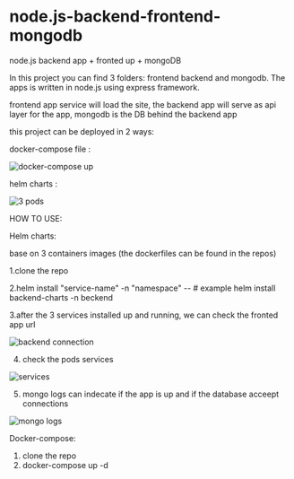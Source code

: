 # node.js-backend-frontend-mongodb
node.js backend app + fronted up + mongoDB


In this project you can find 3 folders: frontend backend and mongodb.
The apps is written in node.js using express framework.

frontend app service will load the site,
the backend app will serve as api layer for the app,
mongodb is the DB behind the backend app


this project can be deployed in 2 ways:

docker-compose file :


![docker-compose up](https://user-images.githubusercontent.com/22144148/114088136-6115ed80-98bd-11eb-85aa-f2c2c2d37942.jpg)

helm charts :


![3 pods](https://user-images.githubusercontent.com/22144148/114088189-712dcd00-98bd-11eb-84d9-0452f2a775b2.jpg)

HOW TO USE:

Helm charts:

base on 3 containers images (the dockerfiles can be found in the repos)

1.clone the repo


2.helm install "service-name" -n "namespace"  -- # example helm install backend-charts -n beckend


3.after the 3 services installed up and running, we can check the fronted app url 


![backend connection](https://user-images.githubusercontent.com/22144148/114088874-2b253900-98be-11eb-894e-df0cfde2b0e7.jpg)
  
 
 
 4. check the pods services
 
 
 ![services](https://user-images.githubusercontent.com/22144148/114088969-46904400-98be-11eb-8600-e27016f4b9ba.jpg)


5. mongo logs can indecate if the app is up and if the database acceept connections



![mongo logs](https://user-images.githubusercontent.com/22144148/114089079-67589980-98be-11eb-8a46-a4f004c815e3.jpg)

 

Docker-compose:

1. clone the repo
2. docker-compose up -d
